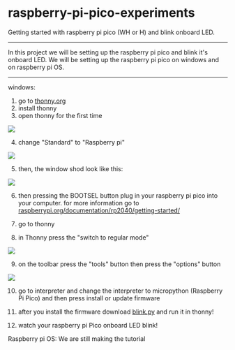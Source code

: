 # raspberry-pi-pico-experiments
Getting started with raspberry pi pico (WH or H) and blink onboard LED.
***
In this project we will be setting up the raspberry pi pico and blink it's onboard LED. We will be setting up the raspberry pi pico on windows and on raspberry pi OS.
***
windows:
1. go to [thonny.org](https://thonny.org/)
2. install thonny
3. open thonny for the first time

![](https://gobrowse.github.io/Screen%20Shot%202021-05-15%20at%205.56.39%20PM.png)

4. change "Standard" to "Raspberry pi"

![](https://gobrowse.github.io/Screen%20Shot%202021-05-15%20at%205.56.49%20PM.png)

5. then, the window shod look like this:

![](https://gobrowse.github.io/Screen%20Shot%202021-05-15%20at%205.57.03%20PM.png) 

6. then pressing the BOOTSEL button plug in your raspberry pi pico into your computer.
for more information go to [raspberrypi.org/documentation/rp2040/getting-started/](https://www.raspberrypi.org/documentation/rp2040/getting-started/)

7. go to thonny

8. in Thonny press the "switch to regular mode"

![](https://gobrowse.github.io/Screen%20Shot%202021-05-15%20at%206.37.32%20PM.png)

9. on the toolbar press the "tools" button then press the "options" button  

![](https://gobrowse.github.io/Screen%20Shot%202021-05-15%20at%206.50.44%20PM.png)

10. go to interpreter and change the interpreter to micropython (Raspberry Pi Pico) and then press install or update firmware

11. after you install the firmware download [blink.py](https://github.com/gobrowse/raspberry-pi-pico-experiments/blob/main/blink.py) and run it in thonny!
 
12. watch your raspberry pi Pico onboard LED blink!

Raspberry pi OS:
We are still making the tutorial

